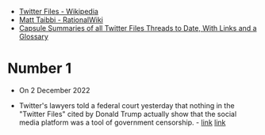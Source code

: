 - [Twitter Files - Wikipedia](https://en.wikipedia.org/wiki/Twitter_Files)
- [Matt Taibbi - RationalWiki](https://rationalwiki.org/wiki/Matt_Taibbi#.23Musked)
- [Capsule Summaries of all Twitter Files Threads to Date, With Links and a Glossary](https://www.racket.news/p/capsule-summaries-of-all-twitter)

# Number 1
- On 2 December 2022

- Twitter's lawyers told a federal court yesterday that nothing in the "Twitter Files" cited by Donald Trump actually show that the social media platform was a tool of government censorship. - [link](https://twitter.com/bradheath/status/1664634500343529472) [link](https://storage.courtlistener.com/recap/gov.uscourts.cand.387133/gov.uscourts.cand.387133.195.0.pdf)